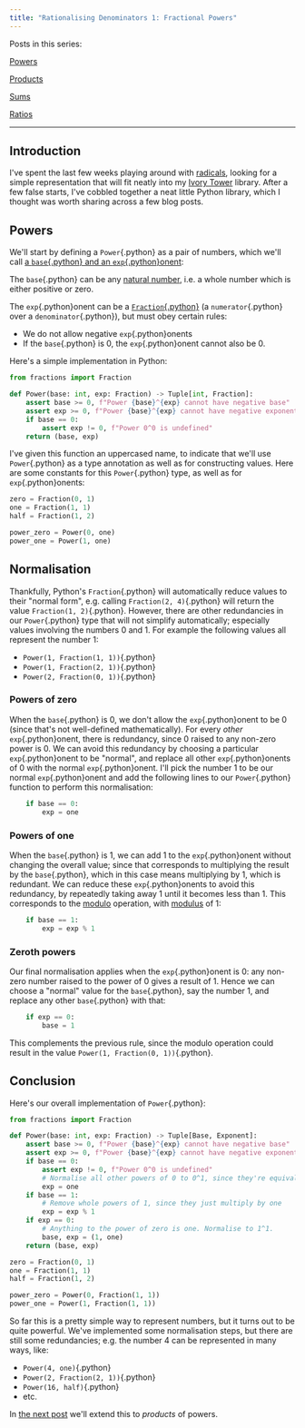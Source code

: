 ```yaml
---
title: "Rationalising Denominators 1: Fractional Powers"
---
```


Posts in this series:

[Powers](/blog/2024-11-03-rationalising_denominators_1_powers.html)

[Products](/blog/2024-11-05-rationalising_denominators_2_products.html)

[Sums](/blog/2024-11-08-rationalising_denominators_3_sums.html)

[Ratios](/blog/2024-11-13-rationalising_denominators_4_ratios.html)

---

## Introduction ##

I've spent the last few weeks playing around with
[radicals](https://en.wikipedia.org/wiki/Solution_in_radicals), looking for a
simple representation that will fit neatly into my
[Ivory Tower](/projects/ivory) library. After a few false starts,
I've cobbled together a neat little Python library, which I thought was worth
sharing across a few blog posts.

## Powers ##

We'll start by defining a `Power`{.python} as a pair of numbers, which we'll
call [a `base`{.python} and an
`exp`{.python}onent](https://en.wikipedia.org/wiki/Exponentiation):

The `base`{.python} can be any [natural number](), i.e. a whole number which is
either positive or zero.

The `exp`{.python}onent can be a
[`Fraction`{.python}](https://en.wikipedia.org/wiki/Fraction) (a
`numerator`{.python} over a `denominator`{.python}), but must obey certain
rules:

 - We do not allow negative `exp`{.python}onents
 - If the `base`{.python} is 0, the `exp`{.python}onent cannot also be 0.

Here's a simple implementation in Python:

```python
from fractions import Fraction

def Power(base: int, exp: Fraction) -> Tuple[int, Fraction]:
    assert base >= 0, f"Power {base}^{exp} cannot have negative base"
    assert exp >= 0, f"Power {base}^{exp} cannot have negative exponent"
    if base == 0:
        assert exp != 0, f"Power 0^0 is undefined"
    return (base, exp)
```

I've given this function an uppercased name, to indicate that we'll use
`Power`{.python} as a type annotation as well as for constructing values. Here
are some constants for this `Power`{.python} type, as well as for
`exp`{.python}onents:

```python
zero = Fraction(0, 1)
one = Fraction(1, 1)
half = Fraction(1, 2)

power_zero = Power(0, one)
power_one = Power(1, one)
```

## Normalisation ##

Thankfully, Python's `Fraction`{.python} will automatically reduce values to
their "normal form", e.g. calling `Fraction(2, 4)`{.python} will return the
value `Fraction(1, 2)`{.python}. However, there are other redundancies in our
`Power`{.python} type that will not simplify automatically; especially values
involving the numbers 0 and 1. For example the following values all represent
the number 1:

 - `Power(1, Fraction(1, 1))`{.python}
 - `Power(1, Fraction(2, 1))`{.python}
 - `Power(2, Fraction(0, 1))`{.python}

### Powers of zero ###

When the `base`{.python} is 0, we don't allow the `exp`{.python}onent to be 0
(since that's not well-defined mathematically). For every *other*
`exp`{.python}onent, there is redundancy, since 0 raised to any non-zero power
is 0. We can avoid this redundancy by choosing a particular `exp`{.python}onent
to be "normal", and replace all other `exp`{.python}onents of 0 with the normal
`exp`{.python}onent. I'll pick the number 1 to be our normal `exp`{.python}onent
and add the following lines to our `Power`{.python} function to perform this
normalisation:

```python
    if base == 0:
        exp = one
```

### Powers of one ###

When the `base`{.python} is 1, we can add 1 to the `exp`{.python}onent without
changing the overall value; since that corresponds to multiplying the result by
the `base`{.python}, which in this case means multiplying by 1, which is
redundant. We can reduce these `exp`{.python}onents to avoid this redundancy, by
repeatedly taking away 1 until it becomes less than 1. This corresponds to the
[modulo](https://en.wikipedia.org/wiki/Modulo) operation, with
[modulus](https://en.wikipedia.org/wiki/Modular_arithmetic#Congruence) of 1:

```python
    if base == 1:
        exp = exp % 1
```

### Zeroth powers ###

Our final normalisation applies when the `exp`{.python}onent is 0: any non-zero
number raised to the power of 0 gives a result of 1. Hence we can choose a
"normal" value for the `base`{.python}, say the number 1, and replace any other
`base`{.python} with that:

```python
    if exp == 0:
        base = 1
```

This complements the previous rule, since the modulo operation could result in
the value `Power(1, Fraction(0, 1))`{.python}.

## Conclusion ##

Here's our overall implementation of `Power`{.python}:

```python
from fractions import Fraction

def Power(base: int, exp: Fraction) -> Tuple[Base, Exponent]:
    assert base >= 0, f"Power {base}^{exp} cannot have negative base"
    assert exp >= 0, f"Power {base}^{exp} cannot have negative exponent"
    if base == 0:
        assert exp != 0, f"Power 0^0 is undefined"
        # Normalise all other powers of 0 to 0^1, since they're equivalent
        exp = one
    if base == 1:
        # Remove whole powers of 1, since they just multiply by one
        exp = exp % 1
    if exp == 0:
        # Anything to the power of zero is one. Normalise to 1^1.
        base, exp = (1, one)
    return (base, exp)

zero = Fraction(0, 1)
one = Fraction(1, 1)
half = Fraction(1, 2)

power_zero = Power(0, Fraction(1, 1))
power_one = Power(1, Fraction(1, 1))
```

So far this is a pretty simple way to represent numbers, but it turns out to be
quite powerful. We've implemented some normalisation steps, but there are still
some redundancies; e.g. the number 4 can be represented in many ways, like:

 - `Power(4, one)`{.python}
 - `Power(2, Fraction(2, 1))`{.python}
 - `Power(16, half)`{.python}
 - etc.

In [the next post](/blog/2024-11-05-rationalising_denominators_2_products.html)
we'll extend this to *products* of powers.
